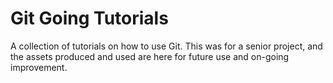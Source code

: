 # Git Going Tutorials
A collection of tutorials on how to use Git.  This was for a senior project, and the assets produced and used are here for future use and on-going improvement.
